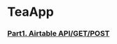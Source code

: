 # TeaApp
### [Part1. Airtable API/GET/POST](https://medium.com/彼得潘的-swift-ios-app-開發教室/麻古茶坊macu-訂飲料app-part1-airtable串接-下載-上傳-9de592c4bdfb)
